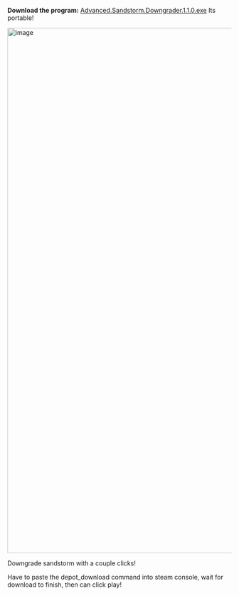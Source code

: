**Download the program:**
[Advanced.Sandstorm.Downgrader.1.1.0.exe](https://github.com/extremelystiff/InsurgencySandstormDowngrader/releases/download/v1.1/Advanced.Sandstorm.Downgrader.1.1.0.exe)
Its portable!

<img width="974" height="1179" alt="image" src="https://github.com/user-attachments/assets/16c942c8-551c-4aa8-a4f1-e5dc1cfa8ce7" />


Downgrade sandstorm with a couple clicks!

Have to paste the depot_download command into steam console, wait for download to finish, then can click play!
